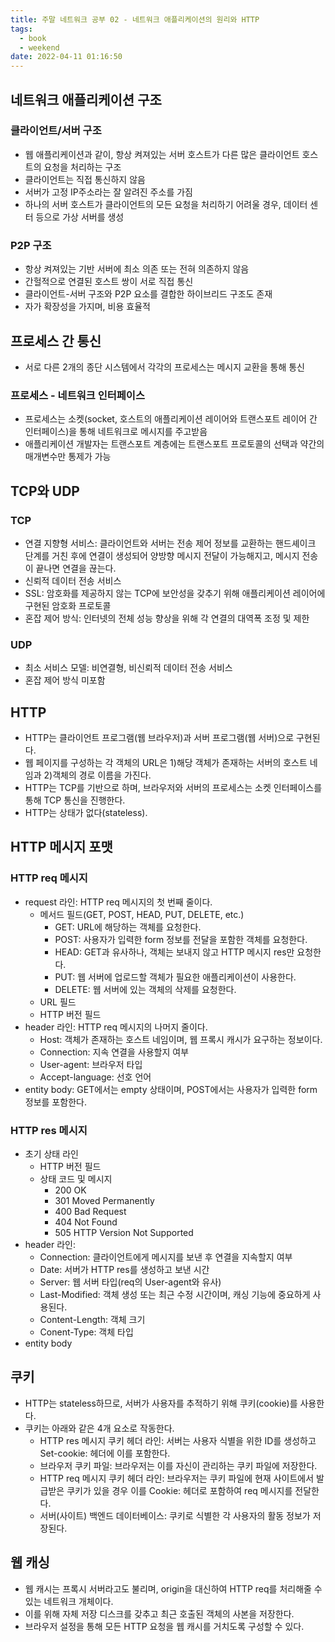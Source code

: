 ```yaml
---
title: 주말 네트워크 공부 02 - 네트워크 애플리케이션의 원리와 HTTP
tags:
  - book
  - weekend
date: 2022-04-11 01:16:50
---
```


## 네트워크 애플리케이션 구조
### 클라이언트/서버 구조
- 웹 애플리케이션과 같이, 항상 켜져있는 서버 호스트가 다른 많은 클라이언트 호스트의 요청을 처리하는 구조
- 클라이언트는 직접 통신하지 않음
- 서버가 고정 IP주소라는 잘 알려진 주소를 가짐
- 하나의 서버 호스트가 클라이언트의 모든 요청을 처리하기 어려울 경우, 데이터 센터 등으로 가상 서버를 생성
### P2P 구조
- 항상 켜져있는 기반 서버에 최소 의존 또는 전혀 의존하지 않음
- 간헐적으로 연결된 호스트 쌍이 서로 직접 통신
- 클라이언트-서버 구조와 P2P 요소를 결합한 하이브리드 구조도 존재
- 자가 확장성을 가지며, 비용 효율적

## 프로세스 간 통신
- 서로 다른 2개의 종단 시스템에서 각각의 프로세스는 메시지 교환을 통해 통신
### 프로세스 - 네트워크 인터페이스
- 프로세스는 소켓(socket, 호스트의 애플리케이션 레이어와 트랜스포트 레이어 간 인터페이스)을 통해 네트워크로 메시지를 주고받음
- 애플리케이션 개발자는 트랜스포트 계층에는 트랜스포트 프로토콜의 선택과 약간의 매개변수만 통제가 가능

## TCP와 UDP
### TCP
- 연결 지향형 서비스: 클라이언트와 서버는 전송 제어 정보를 교환하는 핸드셰이크 단계를 거친 후에 연결이 생성되어 양방향 메시지 전달이 가능해지고, 메시지 전송이 끝나면 연결을 끊는다.
- 신뢰적 데이터 전송 서비스
- SSL: 암호화를 제공하지 않는 TCP에 보안성을 갖추기 위해 애플리케이션 레이어에 구현된 암호화 프로토콜
- 혼잡 제어 방식: 인터넷의 전체 성능 향상을 위해 각 연결의 대역폭 조정 및 제한
### UDP
- 최소 서비스 모델: 비연결형, 비신뢰적 데이터 전송 서비스
- 혼잡 제어 방식 미포함

## HTTP
- HTTP는 클라이언트 프로그램(웹 브라우저)과 서버 프로그램(웹 서버)으로 구현된다.
- 웹 페이지를 구성하는 각 객체의 URL은 1)해당 객체가 존재하는 서버의 호스트 네임과 2)객체의 경로 이름을 가진다.
- HTTP는 TCP를 기반으로 하며, 브라우저와 서버의 프로세스는 소켓 인터페이스를 통해 TCP 통신을 진행한다.
- HTTP는 상태가 없다(stateless).

## HTTP 메시지 포맷
### HTTP req 메시지
- request 라인: HTTP req 메시지의 첫 번째 줄이다.
    - 메서드 필드(GET, POST, HEAD, PUT, DELETE, etc.)
        - GET: URL에 해당하는 객체를 요청한다.
        - POST: 사용자가 입력한 form 정보를 전달을 포함한 객체를 요청한다.
        - HEAD: GET과 유사하나, 객체는 보내지 않고 HTTP 메시지 res만 요청한다.
        - PUT: 웹 서버에 업로드할 객체가 필요한 애플리케이션이 사용한다.
        - DELETE: 웹 서버에 있는 객체의 삭제를 요청한다.
    - URL 필드
    - HTTP 버전 필드
- header 라인: HTTP req 메시지의 나머지 줄이다.
    - Host: 객체가 존재하는 호스트 네임이며, 웹 프록시 캐시가 요구하는 정보이다.
    - Connection: 지속 연결을 사용할지 여부
    - User-agent: 브라우저 타입
    - Accept-language: 선호 언어
- entity body: GET에서는 empty 상태이며, POST에서는 사용자가 입력한 form 정보를 포함한다.
### HTTP res 메시지
- 초기 상태 라인
    - HTTP 버전 필드
    - 상태 코드 및 메시지
        - 200 OK
        - 301 Moved Permanently
        - 400 Bad Request
        - 404 Not Found
        - 505 HTTP Version Not Supported
- header 라인:
    - Connection: 클라이언트에게 메시지를 보낸 후 연결을 지속할지 여부
    - Date: 서버가 HTTP res를 생성하고 보낸 시간
    - Server: 웹 서버 타입(req의 User-agent와 유사)
    - Last-Modified: 객체 생성 또는 최근 수정 시간이며, 캐싱 기능에 중요하게 사용된다.
    - Content-Length: 객체 크기
    - Conent-Type: 객체 타입
- entity body

## 쿠키
- HTTP는 stateless하므로, 서버가 사용자를 추적하기 위해 쿠키(cookie)를 사용한다.
- 쿠키는 아래와 같은 4개 요소로 작동한다.
    - HTTP res 메시지 쿠키 헤더 라인: 서버는 사용자 식별을 위한 ID를 생성하고 Set-cookie: 헤더에 이를 포함한다.
    - 브라우저 쿠키 파일: 브라우저는 이를 자신이 관리하는 쿠키 파일에 저장한다.
    - HTTP req 메시지 쿠키 헤더 라인: 브라우저는 쿠키 파일에 현재 사이트에서 발급받은 쿠키가 있을 경우 이를 Cookie: 헤더로 포함하여 req 메시지를 전달한다.
    - 서버(사이트) 백엔드 데이터베이스: 쿠키로 식별한 각 사용자의 활동 정보가 저장된다.

## 웹 캐싱
- 웹 캐시는 프록시 서버라고도 불리며, origin을 대신하여 HTTP req를 처리해줄 수 있는 네트워크 개체이다.
- 이를 위해 자체 저장 디스크를 갖추고 최근 호출된 객체의 사본을 저장한다.
- 브라우저 설정을 통해 모든 HTTP 요청을 웹 캐시를 거치도록 구성할 수 있다.
